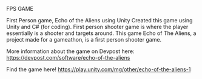 FPS GAME 

First Person game, Echo of the Aliens using Unity 
Created this game using Unity and C# (for coding).
First person shooter game is where the player essentially is a shooter and targets around. This game Echo of The Aliens, a project made for a gameathon, is a first person shooter game. 

More information about the game on Devpost here: https://devpost.com/software/echo-of-the-aliens

Find the game here! https://play.unity.com/mg/other/echo-of-the-aliens-1
